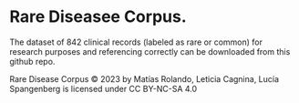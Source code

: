 # Rare Diseasee Corpus.

The dataset of 842 clinical records (labeled as rare or common) for research purposes and referencing correctly can be downloaded from this github repo.

Rare Disease Corpus © 2023 by Matías Rolando, Leticia Cagnina, Lucía Spangenberg is licensed under CC BY-NC-SA 4.0 
